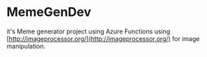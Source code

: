 # MemeGenDev

it's Meme generator project using Azure Functions
using [http://imageprocessor.org/](http://imageprocessor.org/) for image manipulation.
